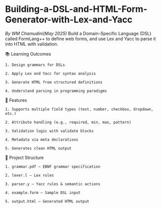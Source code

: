 # Building-a-DSL-and-HTML-Form-Generator-with-Lex-and-Yacc

*By WM Chamudini(May 2025)*
Build a Domain-Specific Language (DSL) called FormLang++ to define web forms, and use Lex and Yacc to parse it into HTML with validation.

📚 Learning Outcomes

    1. Design grammars for DSLs
    
    2. Apply Lex and Yacc for syntax analysis
    
    3. Generate HTML from structured definitions
    
    4. Understand parsing in programming paradigms
    

🔧 Features

    1. Supports multiple field types (text, number, checkbox, dropdown, etc.)
    
    2. Attribute handling (e.g., required, min, max, pattern)
    
    3. Validation logic with validate blocks
    
    4. Metadata via meta declarations
    
    5. Generates clean HTML output
    

📁 Project Structure

    1. grammar.pdf – EBNF grammar specification
    
    2. lexer.l – Lex rules
    
    3. parser.y – Yacc rules & semantic actions
    
    4. example.form – Sample DSL input
    
    5. output.html – Generated HTML output
    
